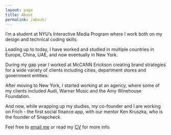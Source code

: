 ```yaml
---
layout: page
title: About
permalink: /about/
---
```


I’m a student at NYU’s Interactive Media Program where I work both on my design and technical coding skills.


Leading up to today, I have worked and studied in multiple countries in Europe, China, UAE, and now eventually in New York.


During my gap year I worked at McCANN Erickson creating brand strategies for a wide variety of clients including cities, department stores and government entities.


After moving to New York, I started working at an agency, where some of my clients included Audi, Warner Music and the Amy Winehouse Foundation.


And now, while wrapping up my studies, my co-founder and I are working on Frich - the first social finance app, with our mentor Ken Kruszka, who is the founder of Snapcheck. 


Feel free to [email me](mailto:aleksandra.medd@gmail.com) or read my [CV](/cv.md) for more info.
